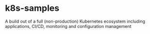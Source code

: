 # k8s-samples
A build out of a full (non-production) Kubernetes ecosystem including applications, CI/CD, monitoring and configuration management
